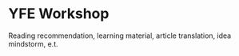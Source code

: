 # YFE Workshop

Reading recommendation, learning material, article translation, idea mindstorm, e.t.
